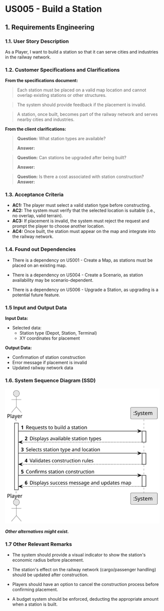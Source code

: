 # US005 - Build a Station

## 1. Requirements Engineering

### 1.1. User Story Description

As a Player, I want to build a station so that it can serve cities and industries in the railway network.

### 1.2. Customer Specifications and Clarifications 

**From the specifications document:**

>	Each station must be placed on a valid map location and cannot overlap existing stations or other structures. 

>	The system should provide feedback if the placement is invalid. 

>   A station, once built, becomes part of the railway network and serves nearby cities and industries.

**From the client clarifications:**

> **Question:** What station types are available?
>
> **Answer:** 

> **Question:** Can stations be upgraded after being built?
>
> **Answer:**

> **Question:** Is there a cost associated with station construction?
> **Answer:**

### 1.3. Acceptance Criteria

* **AC1:** The player must select a valid station type before constructing.
* **AC2:** The system must verify that the selected location is suitable (i.e., no overlap, valid terrain).
* **AC3:** If placement is invalid, the system must reject the request and prompt the player to choose another location.
* **AC4:** Once built, the station must appear on the map and integrate into the railway network.


### 1.4. Found out Dependencies


* There is a dependency on US001 - Create a Map, as stations must be placed on an existing map.

* There is a dependency on US004 - Create a Scenario, as station availability may be scenario-dependent.

* There is a dependency on US006 - Upgrade a Station, as upgrading is a potential future feature.

### 1.5 Input and Output Data

**Input Data:**

* Selected data:
    * Station type (Depot, Station, Terminal)
    * XY coordinates for placement

**Output Data:**

* Confirmation of station construction
* Error message if placement is invalid
* Updated railway network data

### 1.6. System Sequence Diagram (SSD)

![System Sequence Diagram](svg/US005-SSD.svg)

**_Other alternatives might exist._**

### 1.7 Other Relevant Remarks

* The system should provide a visual indicator to show the station's economic radius before placement.

* The station's effect on the railway network (cargo/passenger handling) should be updated after construction.

* Players should have an option to cancel the construction process before confirming placement.

* A budget system should be enforced, deducting the appropriate amount when a station is built.